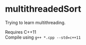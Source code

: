 # multithreadedSort
Trying to learn multithreading.

Requires C++11<br>
Compile using `g++ *.cpp --std=c++11`

